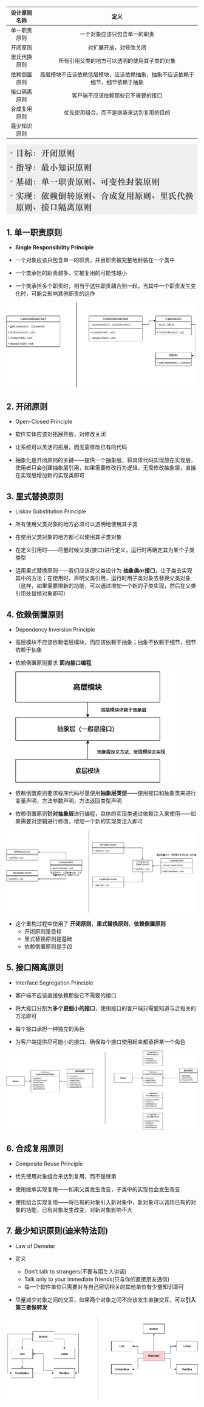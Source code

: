 | 设计原则名称 |                             定义                             |
| :----------: | :----------------------------------------------------------: |
| 单一职责原则 |                 一个对象应该只包含单一的职责                 |
|   开闭原则   |                    对扩展开放，对修改关闭                    |
| 里氏代换原则 |         所有引用父类的地方可以透明的使用其子类的对象         |
| 依赖倒置原则 | 高层模块不应该依赖低层模块，应该依赖抽象，抽象不应该依赖于细节，细节依赖于抽象 |
| 接口隔离原则 |              客户端不应该依赖那些它不需要的接口              |
| 合成复用原则 |           优先使用组合，而不是继承来达到复用的目的           |
| 最少知识原则 |                                                              |

![9](picture/9.png)



## 1. 单一职责原则

* **Single Responsibility Principle**

* 一个对象应该只包含单一的职责，并且职责被完整地封装在一个类中
* 一个类承担的职责越多，它被复用的可能性越小
* 一个类承担多个职责时，相当于这些职责耦合到一起，当其中一个职责发生变化时，可能会影响其他职责的运作

![单一职责原则.drawio](picture/单一职责原则.drawio.png)



## 2. 开闭原则

* Open-Closed Principle

* 软件实体应该对拓展开放，对修改关闭
* 让系统可以灵活的拓展，而无需修改已有的代码
* 抽象化是开闭原则的关键——提供一个抽象层，将具体代码实现放在实现层，使用者只会创建抽象层引用，如果需要修改行为逻辑，无需修改抽象层，直接在实现层增加新的实现类即可



## 3. 里式替换原则

* Liskov Substitution Principle

* 所有使用父类对象的地方必须可以透明地使用其子类
* 在使用父类对象的地方都可以使用其子类对象
* 在定义引用时——尽量时候父类(接口)进行定义，运行时再确定其为某个子类类型
* 运用里式替换原则——我们应该将父类设计为 **抽象类or接口**，让子类去实现其中的方法；在使用时，声明父类引用，运行时用子类对象去替换父类对象（这样，如果需要增新的功能，可以通过增加一个新的子类实现，然后在父类引用处替换对象即可）



## 4. 依赖倒置原则

* Dependency Inversion Principle

* 高层模块不应该依赖低层模块，而应该依赖于抽象；抽象不依赖于细节，细节依赖于抽象

* 依赖倒置原则要求 **面向接口编程**

  ![依赖倒置原则.drawio](picture/依赖倒置原则.drawio.png)

* 依赖倒置原则要求程序代码尽量使用**抽象层类型**——使用接口和抽象类来进行变量声明，方法参数声明，方法返回类型声明

* 依赖倒置原则**针对抽象层**进行编程，具体的实现类通过依赖注入来使用——如果需要对逻辑进行修改，增加一个新的实现类注入即可

![依赖倒置原则例子.drawio](picture/依赖倒置原则例子.drawio.png)

* 这个重构过程中使用了 **开闭原则**，**里式替换原则**，**依赖倒置原则**
  * 开闭原则是目标
  * 里式替换原则是基础
  * 依赖倒置原则是手段



## 5. 接口隔离原则

* Interface Segregation Principle

* 客户端不应该直接依赖那些它不需要的接口

* 将大接口分割为**多个更细小的接口**，使用接口的客户端只需要知道与之相关的方法即可
* 每个接口承担一种独立的角色
* 为客户端提供尽可能小的接口，确保每个接口使用起来都承担某一个角色

![接口隔离原则.drawio](picture/接口隔离原则.drawio.png)



## 6. 合成复用原则

* Composite Reuse Principle

* 优先使用对象组合来达到复用，而不是继承
* 使用继承实现复用——如果父类发生改变，子类中的实现也会发生改变
* 使用组合实现复用——将已有的对象引入新对象中，新对象可以调用已有的对象的功能，已有对象发生改变，对新对象影响不大



## 7. 最少知识原则(迪米特法则)

* Law of Demeter

* 定义
  * Don't talk to strangers(不要与陌生人讲话)
  * Talk only to your immediate friends(只与你的直接朋友通信)
  * 每一个软件单位只需要对与自己密切相关的其他单位有少量知识即可

* 尽量减少对象之间的交互，如果两个对象之间不应该发生直接交互，可以**引入第三者做转发**

![最少知识原则.drawio](picture/最少知识原则.drawio.png)